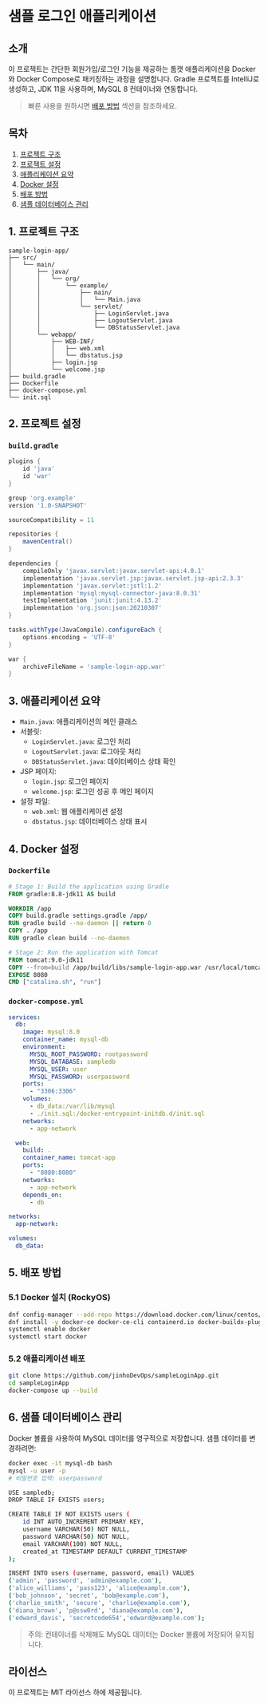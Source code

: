 # 샘플 로그인 애플리케이션

## 소개
이 프로젝트는 간단한 회원가입/로그인 기능을 제공하는 톰캣 애플리케이션을 Docker와 Docker Compose로 패키징하는 과정을 설명합니다. Gradle 프로젝트를 IntelliJ로 생성하고, JDK 11을 사용하며, MySQL 8 컨테이너와 연동합니다.

> 빠른 사용을 원하시면 [배포 방법](#배포-방법) 섹션을 참조하세요.

## 목차
1. [프로젝트 구조](#1-프로젝트-구조)
2. [프로젝트 설정](#2-프로젝트-설정)
3. [애플리케이션 요약](#3-애플리케이션-요약)
4. [Docker 설정](#4-docker-설정)
5. [배포 방법](#5-배포-방법)
6. [샘플 데이터베이스 관리](#6-샘플-데이터베이스-관리)

## 1. 프로젝트 구조
```
sample-login-app/
├── src/
│   └── main/
│       ├── java/
│       │   └── org/
│       │       └── example/
│       │           ├── main/
│       │           │   └── Main.java
│       │           └── servlet/
│       │               ├── LoginServlet.java
│       │               ├── LogoutServlet.java
│       │               └── DBStatusServlet.java
│       └── webapp/
│           ├── WEB-INF/
│           │   ├── web.xml
│           │   └── dbstatus.jsp
│           ├── login.jsp
│           └── welcome.jsp
├── build.gradle
├── Dockerfile
├── docker-compose.yml
└── init.sql
```

## 2. 프로젝트 설정
### `build.gradle`
```groovy
plugins {
    id 'java'
    id 'war'
}

group 'org.example'
version '1.0-SNAPSHOT'

sourceCompatibility = 11

repositories {
    mavenCentral()
}

dependencies {
    compileOnly 'javax.servlet:javax.servlet-api:4.0.1'
    implementation 'javax.servlet.jsp:javax.servlet.jsp-api:2.3.3'
    implementation 'javax.servlet:jstl:1.2'
    implementation 'mysql:mysql-connector-java:8.0.31'
    testImplementation 'junit:junit:4.13.2'
    implementation 'org.json:json:20210307'
}

tasks.withType(JavaCompile).configureEach {
    options.encoding = 'UTF-8'
}

war {
    archiveFileName = 'sample-login-app.war'
}
```

## 3. 애플리케이션 요약
- `Main.java`: 애플리케이션의 메인 클래스
- 서블릿:
    - `LoginServlet.java`: 로그인 처리
    - `LogoutServlet.java`: 로그아웃 처리
    - `DBStatusServlet.java`: 데이터베이스 상태 확인
- JSP 페이지:
    - `login.jsp`: 로그인 페이지
    - `welcome.jsp`: 로그인 성공 후 메인 페이지
- 설정 파일:
    - `web.xml`: 웹 애플리케이션 설정
    - `dbstatus.jsp`: 데이터베이스 상태 표시

## 4. Docker 설정
### `Dockerfile`
```dockerfile
# Stage 1: Build the application using Gradle
FROM gradle:8.8-jdk11 AS build

WORKDIR /app
COPY build.gradle settings.gradle /app/
RUN gradle build --no-daemon || return 0
COPY . /app
RUN gradle clean build --no-daemon

# Stage 2: Run the application with Tomcat
FROM tomcat:9.0-jdk11
COPY --from=build /app/build/libs/sample-login-app.war /usr/local/tomcat/webapps/ROOT.war
EXPOSE 8080
CMD ["catalina.sh", "run"]
```

### `docker-compose.yml`
```yaml
services:
  db:
    image: mysql:8.0
    container_name: mysql-db
    environment:
      MYSQL_ROOT_PASSWORD: rootpassword
      MYSQL_DATABASE: sampledb
      MYSQL_USER: user
      MYSQL_PASSWORD: userpassword
    ports:
      - "3306:3306"
    volumes:
      - db_data:/var/lib/mysql
      - ./init.sql:/docker-entrypoint-initdb.d/init.sql
    networks:
      - app-network

  web:
    build: .
    container_name: tomcat-app
    ports:
      - "8080:8080"
    networks:
      - app-network
    depends_on:
      - db

networks:
  app-network:

volumes:
  db_data:
```

## 5. 배포 방법
### 5.1 Docker 설치 (RockyOS)
```bash
dnf config-manager --add-repo https://download.docker.com/linux/centos/docker-ce.repo
dnf install -y docker-ce docker-ce-cli containerd.io docker-buildx-plugin docker-compose-plugin
systemctl enable docker
systemctl start docker
```

### 5.2 애플리케이션 배포
```bash
git clone https://github.com/jinhoDevOps/sampleLoginApp.git
cd sampleLoginApp
docker-compose up --build
```

## 6. 샘플 데이터베이스 관리
Docker 볼륨을 사용하여 MySQL 데이터를 영구적으로 저장합니다. 샘플 데이터를 변경하려면:

```bash
docker exec -it mysql-db bash
mysql -u user -p
# 비밀번호 입력: userpassword

USE sampledb;
DROP TABLE IF EXISTS users;

CREATE TABLE IF NOT EXISTS users (
    id INT AUTO_INCREMENT PRIMARY KEY,
    username VARCHAR(50) NOT NULL,
    password VARCHAR(50) NOT NULL,
    email VARCHAR(100) NOT NULL,
    created_at TIMESTAMP DEFAULT CURRENT_TIMESTAMP
);

INSERT INTO users (username, password, email) VALUES
('admin', 'password', 'admin@example.com'),
('alice_williams', 'pass123', 'alice@example.com'),
('bob_johnson', 'secret', 'bob@example.com'),
('charlie_smith', 'secure', 'charlie@example.com'),
('diana_brown', 'p@ssw0rd', 'diana@example.com'),
('edward_davis', 'secretcode654','edward@example.com');
```

> 주의: 컨테이너를 삭제해도 MySQL 데이터는 Docker 볼륨에 저장되어 유지됩니다.

## 라이선스
이 프로젝트는 MIT 라이선스 하에 제공됩니다.
